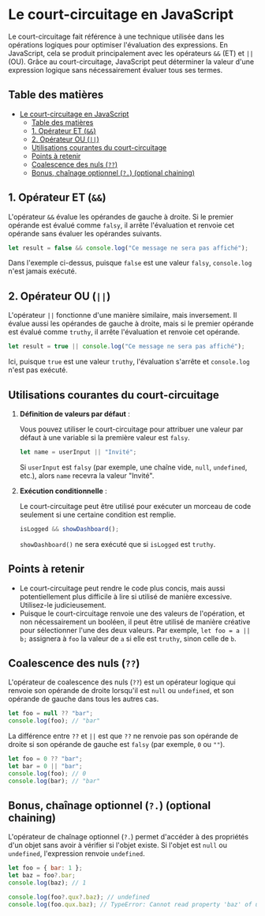 # Le court-circuitage en JavaScript

Le court-circuitage fait référence à une technique utilisée dans les opérations logiques pour optimiser l'évaluation des expressions. En JavaScript, cela se produit principalement avec les opérateurs `&&` (ET) et `||` (OU). Grâce au court-circuitage, JavaScript peut déterminer la valeur d'une expression logique sans nécessairement évaluer tous ses termes.

## Table des matières

- [Le court-circuitage en JavaScript](#le-court-circuitage-en-javascript)
  - [Table des matières](#table-des-matières)
  - [1. Opérateur ET (`&&`)](#1-opérateur-et-)
  - [2. Opérateur OU (`||`)](#2-opérateur-ou-)
  - [Utilisations courantes du court-circuitage](#utilisations-courantes-du-court-circuitage)
  - [Points à retenir](#points-à-retenir)
  - [Coalescence des nuls (`??`)](#coalescence-des-nuls-)
  - [Bonus, chaînage optionnel (`?.`) (optional chaining)](#bonus-chaînage-optionnel--optional-chaining)

## 1. Opérateur ET (`&&`)

L'opérateur `&&` évalue les opérandes de gauche à droite. Si le premier opérande est évalué comme `falsy`, il arrête l'évaluation et renvoie cet opérande sans évaluer les opérandes suivants.

```js
let result = false && console.log("Ce message ne sera pas affiché");
```

Dans l'exemple ci-dessus, puisque `false` est une valeur `falsy`, `console.log` n'est jamais exécuté.

## 2. Opérateur OU (`||`)

L'opérateur `||` fonctionne d'une manière similaire, mais inversement. Il évalue aussi les opérandes de gauche à droite, mais si le premier opérande est évalué comme `truthy`, il arrête l'évaluation et renvoie cet opérande.

```js
let result = true || console.log("Ce message ne sera pas affiché");
```

Ici, puisque `true` est une valeur `truthy`, l'évaluation s'arrête et `console.log` n'est pas exécuté.

## Utilisations courantes du court-circuitage

1. **Définition de valeurs par défaut** :

   Vous pouvez utiliser le court-circuitage pour attribuer une valeur par défaut à une variable si la première valeur est `falsy`.

   ```js
   let name = userInput || "Invité";
   ```

   Si `userInput` est `falsy` (par exemple, une chaîne vide, `null`, `undefined`, etc.), alors `name` recevra la valeur "Invité".

2. **Exécution conditionnelle** :

   Le court-circuitage peut être utilisé pour exécuter un morceau de code seulement si une certaine condition est remplie.

   ```js
   isLogged && showDashboard();
   ```

   `showDashboard()` ne sera exécuté que si `isLogged` est `truthy`.

## Points à retenir

- Le court-circuitage peut rendre le code plus concis, mais aussi potentiellement plus difficile à lire si utilisé de manière excessive. Utilisez-le judicieusement.
- Puisque le court-circuitage renvoie une des valeurs de l'opération, et non nécessairement un booléen, il peut être utilisé de manière créative pour sélectionner l'une des deux valeurs. Par exemple, `let foo = a || b;` assignera à `foo` la valeur de `a` si elle est `truthy`, sinon celle de `b`.

## Coalescence des nuls (`??`)

L'opérateur de coalescence des nuls (`??`) est un opérateur logique qui renvoie son opérande de droite lorsqu'il est `null` ou `undefined`, et son opérande de gauche dans tous les autres cas.

```js
let foo = null ?? "bar";
console.log(foo); // "bar"
```

La différence entre `??` et `||` est que `??` ne renvoie pas son opérande de droite si son opérande de gauche est `falsy` (par exemple, `0` ou `""`).

```js
let foo = 0 ?? "bar";
let bar = 0 || "bar";
console.log(foo); // 0
console.log(bar); // "bar"
```

## Bonus, chaînage optionnel (`?.`) (optional chaining)

L'opérateur de chaînage optionnel (`?.`) permet d'accéder à des propriétés d'un objet sans avoir à vérifier si l'objet existe. Si l'objet est `null` ou `undefined`, l'expression renvoie `undefined`.

```js
let foo = { bar: 1 };
let baz = foo?.bar;
console.log(baz); // 1

console.log(foo?.qux?.baz); // undefined
console.log(foo.qux.baz); // TypeError: Cannot read property 'baz' of undefined
```